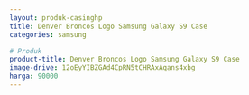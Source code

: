 ```yaml
---
layout: produk-casinghp
title: Denver Broncos Logo Samsung Galaxy S9 Case
categories: samsung

# Produk
product-title: Denver Broncos Logo Samsung Galaxy S9 Case
image-drive: 12oEyYIBZGAd4CpRN5tCHRAxAqans4xbg
harga: 90000
---
```

